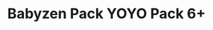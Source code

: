 ---
title: "Babyzen Pack YOYO Pack 6+"
categories: [Poussette]
image: "img/yoyo-6+-airfrance.webp"
website: ""

price: 69
progress: 0
contrib: []
acquired: false
---